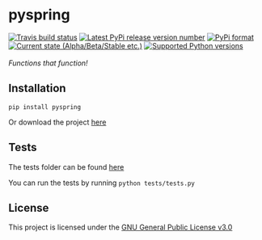 # pyspring
[![Travis build status](https://img.shields.io/travis/com/harens/pyspring.svg?style=for-the-badge)](https://travis-ci.com/harens/pyspring) 
[![Latest PyPi release version number](https://img.shields.io/pypi/v/pyspring.svg?logoColor=violet&style=for-the-badge)](https://pypi.org/project/pyspring/)
[![PyPi format](https://img.shields.io/pypi/format/pyspring.svg?style=for-the-badge)](https://pypi.org/project/pyspring/)
[![Current state (Alpha/Beta/Stable etc.)](https://img.shields.io/pypi/status/pyspring.svg?style=for-the-badge)](https://pypi.org/project/pyspring/)
[![Supported Python versions](https://img.shields.io/pypi/pyversions/pyspring.svg?style=for-the-badge)](https://pypi.org/project/pyspring/)
<br>
<br>
*Functions that function!*

## Installation
```shell
pip install pyspring
```
Or download the project [here](https://github.com/harens/pyspring/archive/master.zip)

## Tests
The tests folder can be found [here](https://github.com/harens/pyspring/tree/master/tests)

You can run the tests by running `python tests/tests.py`

## License
This project is licensed under the [GNU General Public License v3.0](https://github.com/harens/pyspring/blob/master/LICENSE)
